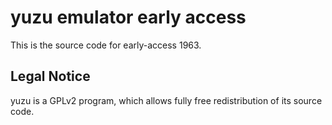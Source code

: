 yuzu emulator early access
=============

This is the source code for early-access 1963.

## Legal Notice

yuzu is a GPLv2 program, which allows fully free redistribution of its source code.